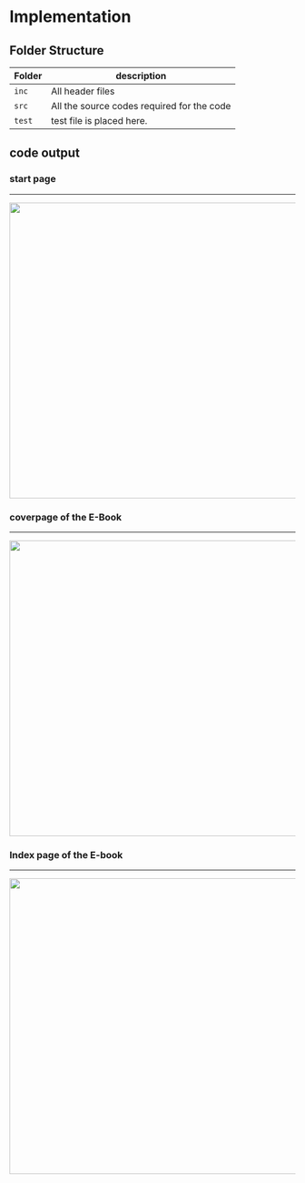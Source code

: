 # Implementation

## Folder Structure
Folder        | description
--------------| ----------------------------------------------
`inc`         | All header files
`src`         | All the source codes required for the code
`test`        | test file is placed here.

## code output

### start page
-------------------------

<img src="https://github.com/depque/Typing-Tutor/blob/master/3_Implementation/screenshots/start.png" width="920" height="520">

### coverpage of the E-Book
----------------------------

<img src="https://github.com/depque/Typing-Tutor/blob/master/3_Implementation/screenshots/coverpage.png" width="920" height="520">

### Index page of the E-book
-----------------------------

<img src="https://github.com/depque/Typing-Tutor/blob/master/3_Implementation/screenshots/index.png" width="920" height="520">

